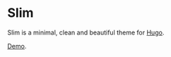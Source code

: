 # Slim

Slim is a minimal, clean and beautiful theme for [Hugo](http://gohugo.io/).

[Demo](http://zhezhang.co).
